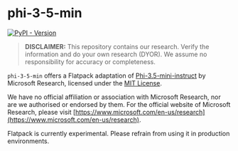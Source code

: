 # phi-3-5-min

[![PyPI - Version](https://img.shields.io/pypi/v/flatpack)](https://pypi.org/project/flatpack/)

> **DISCLAIMER:** This repository contains our research. Verify the information and do your own research (DYOR). We assume no responsibility for accuracy or completeness.

`phi-3-5-min` offers a Flatpack adaptation of [Phi-3.5-mini-instruct](https://huggingface.co/microsoft/Phi-3.5-mini-instruct) by Microsoft Research, licensed under the [MIT License](https://huggingface.co/microsoft/Phi-3.5-mini-instruct/blob/main/LICENSE).

We have no official affiliation or association with Microsoft Research, nor are we authorised or endorsed by them. For the official website of Microsoft Research, please visit [https://www.microsoft.com/en-us/research](https://www.microsoft.com/en-us/research).

Flatpack is currently experimental. Please refrain from using it in production environments.